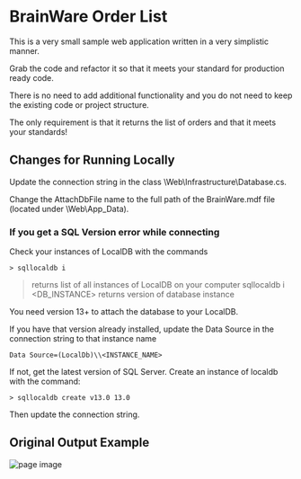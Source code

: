 # BrainWare Order List

This is a very small sample web application written in a very simplistic manner.

Grab the code and refactor it so that it meets your standard for production ready code.

There is no need to add additional functionality and you do not need to keep the existing code or project structure.

The only requirement is that it returns the list of orders and that it meets your standards!

## Changes for Running Locally

Update the connection string in the class <project root>\Web\Infrastructure\Database.cs.

Change the AttachDbFile name to the full path of the BrainWare.mdf file (located under <project root>\Web\App_Data\).

### If you get a SQL Version error while connecting

Check your instances of LocalDB with the commands

    > sqllocaldb i

>returns list of all instances of LocalDB on your computer
sqllocaldb i <DB_INSTANCE>
returns version of database instance 

You need version 13+ to attach the database to your LocalDB. 

If you have that version already installed, update the Data Source in the connection string to that instance name 
    
    Data Source=(LocalDb)\\<INSTANCE_NAME>

If not, get the latest version of SQL Server. Create an instance of localdb with the command:
    
    > sqllocaldb create v13.0 13.0

Then update the connection string.

## Original Output Example
![page image](output.GIF?raw=true)